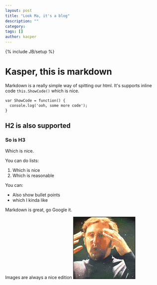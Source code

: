 ```yaml
---
layout: post
title: "Look Ma, it's a blog"
description: ""
category:
tags: []
author: kacper
---
```

{% include JB/setup %}

# Kasper, this is markdown

Markdown is a really simple way of spitting our html. It's supports inline code `this.ShowCode()` which is nice.

    var ShowCode = function() {
      console.log('ooh, some more code');
    }

## H2 is also supported
### So is H3

Which is nice.

You can do lists:
  1. Which is nice
  2. Which is reasonable

You can:
  - Also show bullet points
  - which I kinda like

Markdown is great, go Google it.

Images are always a nice edition ![](/assets/blog/2014-11-28-kacpers-1st-blog/mind_blown.gif)